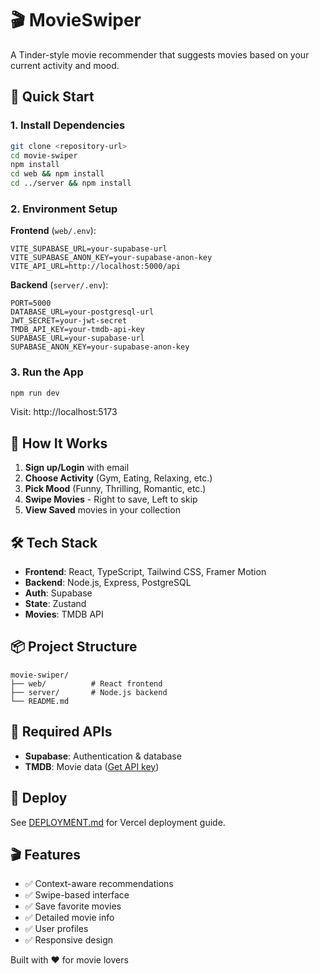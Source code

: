 # 🎬 MovieSwiper

A Tinder-style movie recommender that suggests movies based on your current activity and mood.

## 🚀 Quick Start

### 1. Install Dependencies

```bash
git clone <repository-url>
cd movie-swiper
npm install
cd web && npm install
cd ../server && npm install
```

### 2. Environment Setup

**Frontend** (`web/.env`):

```env
VITE_SUPABASE_URL=your-supabase-url
VITE_SUPABASE_ANON_KEY=your-supabase-anon-key
VITE_API_URL=http://localhost:5000/api
```

**Backend** (`server/.env`):

```env
PORT=5000
DATABASE_URL=your-postgresql-url
JWT_SECRET=your-jwt-secret
TMDB_API_KEY=your-tmdb-api-key
SUPABASE_URL=your-supabase-url
SUPABASE_ANON_KEY=your-supabase-anon-key
```

### 3. Run the App

```bash
npm run dev
```

Visit: http://localhost:5173

## 🎯 How It Works

1. **Sign up/Login** with email
2. **Choose Activity** (Gym, Eating, Relaxing, etc.)
3. **Pick Mood** (Funny, Thrilling, Romantic, etc.)
4. **Swipe Movies** - Right to save, Left to skip
5. **View Saved** movies in your collection

## 🛠️ Tech Stack

- **Frontend**: React, TypeScript, Tailwind CSS, Framer Motion
- **Backend**: Node.js, Express, PostgreSQL
- **Auth**: Supabase
- **State**: Zustand
- **Movies**: TMDB API

## 📦 Project Structure

```
movie-swiper/
├── web/          # React frontend
├── server/       # Node.js backend
└── README.md
```

## 🔑 Required APIs

- **Supabase**: Authentication & database
- **TMDB**: Movie data ([Get API key](https://www.themoviedb.org/settings/api))

## 🚀 Deploy

See [DEPLOYMENT.md](DEPLOYMENT.md) for Vercel deployment guide.

## 🎬 Features

- ✅ Context-aware recommendations
- ✅ Swipe-based interface
- ✅ Save favorite movies
- ✅ Detailed movie info
- ✅ User profiles
- ✅ Responsive design

Built with ❤️ for movie lovers
